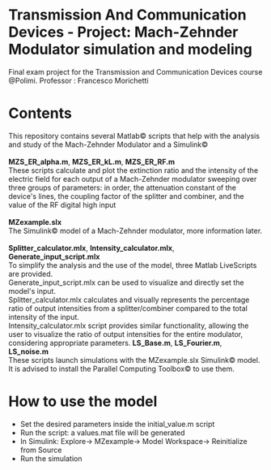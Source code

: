# Transmission And Communication Devices - Project: Mach-Zehnder Modulator simulation and modeling
Final exam project for the Transmission and Communication Devices course @Polimi. Professor : Francesco Morichetti
# Contents
This repository contains several Matlab&copy; scripts that help with the analysis and study of the Mach-Zehnder Modulator and a Simulink&copy; <br />
  <br />
__MZS_ER_alpha.m__, __MZS_ER_kL.m__, __MZS_ER_RF.m__ <br />
These scripts calculate and plot the extinction ratio and the intensity of the electric field for each output
of a Mach-Zehnder modulator sweeping over three groups of parameters: 
in order, the attenuation constant of the device's lines, the coupling factor of the splitter and combiner, and the value of the RF digital high input <br />
  <br />
__MZexample.slx__ <br />
The Simulink&copy; model of a Mach-Zehnder modulator, more information later. <br />
<br />
__Splitter_calculator.mlx__, __Intensity_calculator.mlx__, __Generate_input_script.mlx__ <br />
To simplify the analysis and the use of the model, three Matlab LiveScripts are provided. <br />
Generate_input_script.mlx can be used to visualize and directly set the model's input. <br />
Splitter_calculator.mlx calculates and visually represents the percentage ratio of output intensities from a splitter/combiner compared to the total intensity of the input. <br />
Intensity_calculator.mlx script provides similar functionality, allowing the user to visualize the ratio of output intensities for the entire modulator, considering appropriate parameters.
__LS_Base.m__, __LS_Fourier.m__, __LS_noise.m__ <br />
These scripts launch simulations with the MZexample.slx Simulink&copy; model. It is advised to install the Parallel Computing Toolbox&copy; to use them.
# How to use the model
  * Set the desired parameters inside the initial_value.m script 
  * Run the script: a values.mat file will be generated
  * In Simulink: Explore-> MZexample-> Model Workspace-> Reinitialize from Source 
  * Run the simulation
